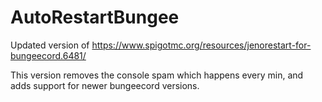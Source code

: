 # AutoRestartBungee
Updated version of https://www.spigotmc.org/resources/jenorestart-for-bungeecord.6481/

This version removes the console spam which happens every min, and adds support for newer bungeecord versions. 
